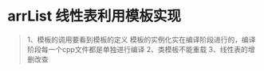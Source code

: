 # arrList 线性表利用模板实现
> 1、模板的调用要看到模板的定义
模板的实例化实在编译阶段进行的，编译阶段每一个cpp文件都是单独进行编译
> 2、类模板不能重载
> 3、线性表的增删改查








